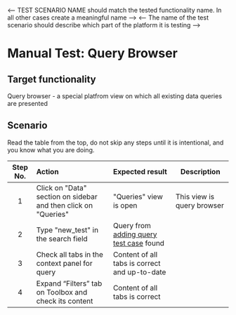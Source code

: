 <-- TEST SCENARIO NAME should match the tested functionality name. In all other cases create a meaningful name -->
<-- The name of the test scenario should describe which part of the platform it is testing -->

# Manual Test: Query Browser

## Target functionality

Query browser - a special platfrom view on which all existing data queries are presented

## Scenario

Read the table from the top, do not skip any steps until it is intentional, and you know what you are doing.

| Step No. | Action                                                         | Expected result                                              | Description                 |
|:--------:|:---------------------------------------------------------------|:-------------------------------------------------------------|-----------------------------|
|    1     | Click on "Data" section on sidebar and then click on "Queries" | "Queries" view is open                                       |  This view is query browser |
|    2     | Type "new_test" in the search field                            | Query from [adding query test case](./adding-query.md) found |                             |
|    3     | Check all tabs in the context panel for query                     | Content of all tabs is correct and up-to-date                |                             |
|    4     | Expand “Filters” tab on Toolbox and check its content          | Content of all tabs is correct                               |                             |
